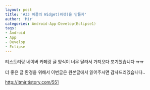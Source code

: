 ```yaml
---
layout: post
title: '#33 어플의 Widget(위젯)을 만들자'
author: 'Mir'
categories: Android-App-Develop(Eclipse1)
tags:
- Android
- App
- Develop
- Eclipse
---
```



<script> location.href='https://cafe.naver.com/develoid/491996' ; </script>

<p>티스토리랑 네이버 카페랑 글 양식이 너무 달라서 가져오다 포기했습니다 ㅠㅠ</p>
<p>더 좋은 글 환경을 위해서 이번글은 원본글에서 읽어주시면 감사드리겠습니다..</p>
<p><a href="http://itmir.tistory.com/551">http://itmir.tistory.com/551</a></p>

